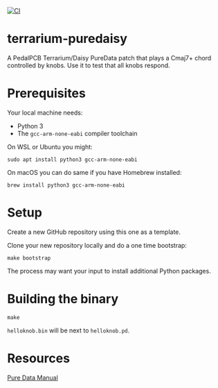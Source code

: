 [![CI](https://github.com/rhaleblian/terrarium-puredaisy/actions/workflows/CI.yml/badge.svg)](https://github.com/rhaleblian/terrarium-puredaisy/actions/workflows/CI.yml)

# terrarium-puredaisy

A PedalPCB Terrarium/Daisy PureData patch that plays a Cmaj7+ chord
controlled by knobs. Use it to test that all knobs respond.


# Prerequisites

Your local machine needs:

* Python 3
* The `gcc-arm-none-eabi` compiler toolchain

On WSL or Ubuntu you might:

    sudo apt install python3 gcc-arm-none-eabi

On macOS you can do same if you have Homebrew installed:

    brew install python3 gcc-arm-none-eabi


# Setup

Create a new GitHub repository using this one as a template.

Clone your new repository locally and do a one time bootstrap:

    make bootstrap

The process may want your input to install additional Python
packages.


# Building the binary

    make
    
`helloknob.bin` will be next to `helloknob.pd`.


# Resources

[Pure Data Manual](http://write.flossmanuals.net/pure-data/introduction2/)

